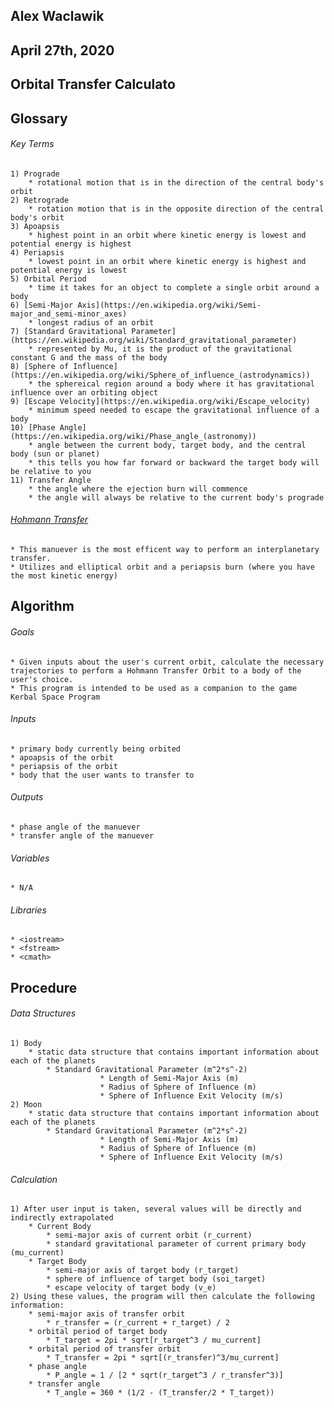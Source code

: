 ## Alex Waclawik
## April 27th, 2020
## Orbital Transfer Calculato


## Glossary

###### Key Terms
	1) Prograde
		* rotational motion that is in the direction of the central body's orbit
	2) Retrograde
		* rotation motion that is in the opposite direction of the central body's orbit
	3) Apoapsis
		* highest point in an orbit where kinetic energy is lowest and potential energy is highest
	4) Periapsis
		* lowest point in an orbit where kinetic energy is highest and potential energy is lowest
	5) Orbital Period
		* time it takes for an object to complete a single orbit around a body
	6) [Semi-Major Axis](https://en.wikipedia.org/wiki/Semi-major_and_semi-minor_axes)
		* longest radius of an orbit
	7) [Standard Gravitational Parameter](https://en.wikipedia.org/wiki/Standard_gravitational_parameter)
		* represented by Mu, it is the product of the gravitational constant G and the mass of the body
	8) [Sphere of Influence](https://en.wikipedia.org/wiki/Sphere_of_influence_(astrodynamics))
		* the sphereical region around a body where it has gravitational influence over an orbiting object
	9) [Escape Velocity](https://en.wikipedia.org/wiki/Escape_velocity)
		* minimum speed needed to escape the gravitational influence of a body
	10) [Phase Angle](https://en.wikipedia.org/wiki/Phase_angle_(astronomy))
		* angle between the current body, target body, and the central body (sun or planet)
		* this tells you how far forward or backward the target body will be relative to you
	11) Transfer Angle
		* the angle where the ejection burn will commence
		* the angle will always be relative to the current body's prograde

###### [Hohmann Transfer](https://en.wikipedia.org/wiki/Hohmann_transfer_orbit)
	* This manuever is the most efficent way to perform an interplanetary transfer.
	* Utilizes and elliptical orbit and a periapsis burn (where you have the most kinetic energy)


## Algorithm

###### Goals
	* Given inputs about the user's current orbit, calculate the necessary trajectories to perform a Hohmann Transfer Orbit to a body of the user's choice.
	* This program is intended to be used as a companion to the game Kerbal Space Program

###### Inputs
	* primary body currently being orbited
	* apoapsis of the orbit
	* periapsis of the orbit
	* body that the user wants to transfer to

###### Outputs
	* phase angle of the manuever
	* transfer angle of the manuever

###### Variables
	* N/A

###### Libraries
	* <iostream>
	* <fstream>
	* <cmath>


## Procedure

###### Data Structures
	1) Body
		* static data structure that contains important information about each of the planets
			* Standard Gravitational Parameter (m^2*s^-2)
                        * Length of Semi-Major Axis (m)
                       	* Radius of Sphere of Influence (m)
                        * Sphere of Influence Exit Velocity (m/s)
	2) Moon
		* static data structure that contains important information about each of the planets
			* Standard Gravitational Parameter (m^2*s^-2)
                        * Length of Semi-Major Axis (m)
                        * Radius of Sphere of Influence (m)
                        * Sphere of Influence Exit Velocity (m/s)

###### Calculation
	1) After user input is taken, several values will be directly and indirectly extrapolated
		* Current Body
			* semi-major axis of current orbit (r_current)
			* standard gravitational parameter of current primary body (mu_current)
		* Target Body
			* semi-major axis of target body (r_target)
			* sphere of influence of target body (soi_target)
			* escape velocity of target body (v_e)
	2) Using these values, the program will then calculate the following information:
		* semi-major axis of transfer orbit
			* r_transfer = (r_current + r_target) / 2
		* orbital period of target body
			* T_target = 2pi * sqrt[r_target^3 / mu_current]
		* orbital period of transfer orbit
			* T_transfer = 2pi * sqrt[(r_transfer)^3/mu_current]
		* phase angle
			* P_angle = 1 / [2 * sqrt(r_target^3 / r_transfer^3)]
		* transfer angle 
			* T_angle = 360 * (1/2 - (T_transfer/2 * T_target))
